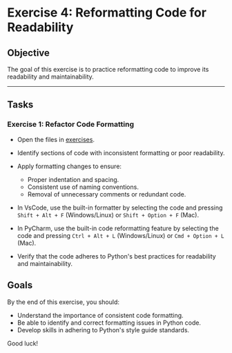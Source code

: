 # Exercise 4: Reformatting Code for Readability

## Objective
The goal of this exercise is to practice reformatting code to improve its readability and maintainability.

---

## Tasks

### Exercise 1: Refactor Code Formatting
- Open the files in [exercises](./exercises/).
- Identify sections of code with inconsistent formatting or poor readability.
- Apply formatting changes to ensure:
  - Proper indentation and spacing.
  - Consistent use of naming conventions.
  - Removal of unnecessary comments or redundant code.
- In VsCode, use the built-in formatter by selecting the code and pressing `Shift + Alt + F` (Windows/Linux) or `Shift + Option + F` (Mac).
- In PyCharm, use the built-in code reformatting feature by selecting the code and pressing `Ctrl + Alt + L` (Windows/Linux) or `Cmd + Option + L` (Mac).

- Verify that the code adheres to Python's best practices for readability and maintainability.

## Goals
By the end of this exercise, you should:
- Understand the importance of consistent code formatting.
- Be able to identify and correct formatting issues in Python code.
- Develop skills in adhering to Python's style guide standards.

Good luck!
